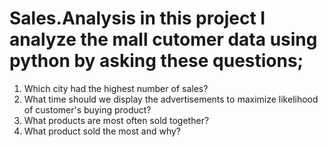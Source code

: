 # Sales.Analysis in this project I analyze the mall cutomer data using python by asking these questions;
1) Which city had the highest number of sales?
2) What time should we display the advertisements to maximize likelihood of customer's buying product?
3) What products are most often sold together?
4) What product sold the most and why?

